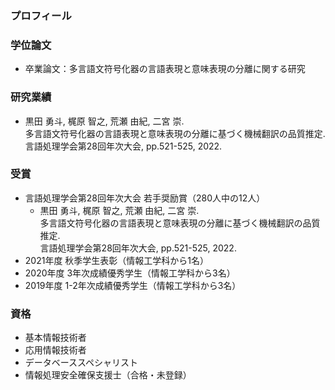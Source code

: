 ### プロフィール
### 学位論文
- 卒業論文：多言語文符号化器の言語表現と意味表現の分離に関する研究
### 研究業績
- 黒田 勇斗, 梶原 智之, 荒瀬 由紀, 二宮 崇.<br>
  多言語文符号化器の言語表現と意味表現の分離に基づく機械翻訳の品質推定. <br>
  言語処理学会第28回年次大会, pp.521-525, 2022.
### 受賞
- 言語処理学会第28回年次大会 若手奨励賞（280人中の12人）
  - 黒田 勇斗, 梶原 智之, 荒瀬 由紀, 二宮 崇.<br>
    多言語文符号化器の言語表現と意味表現の分離に基づく機械翻訳の品質推定.<br>
    言語処理学会第28回年次大会, pp.521-525, 2022.
- 2021年度 秋季学生表彰（情報工学科から1名）
- 2020年度 3年次成績優秀学生（情報工学科から3名）
- 2019年度 1-2年次成績優秀学生（情報工学科から3名）
### 資格
- 基本情報技術者
- 応用情報技術者
- データベーススペシャリスト
- 情報処理安全確保支援士（合格・未登録）

<!--
**kuro961/kuro961** is a ✨ _special_ ✨ repository because its `README.md` (this file) appears on your GitHub profile.

Here are some ideas to get you started:

- 🔭 I’m currently working on ...
- 🌱 I’m currently learning ...
- 👯 I’m looking to collaborate on ...
- 🤔 I’m looking for help with ...
- 💬 Ask me about ...
- 📫 How to reach me: ...
- 😄 Pronouns: ...
- ⚡ Fun fact: ...
-->
